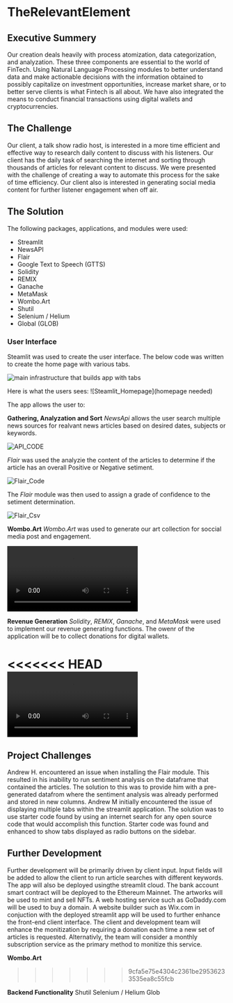 # TheRelevantElement

## Executive Summery

Our creation deals heavily with process atomization, data categorization, and analyzation. These three components are essential to the world of FinTech. Using Natural Language Processing modules to better understand data and make actionable decisions with the information obtained to possibly capitalize on investment opportunities, increase market share, or to better serve clients is what Fintech is all about. We have also integrated the means to conduct financial transactions using digital wallets and cryptocurrencies. 

## The Challenge

Our client, a talk show radio host, is interested in a more time efficient and effective way to research daily content to discuss with his listeners. Our client has the daily task of searching the internet and sorting through thousands of articles for relevant content to discuss. We were presented with the challenge of creating a way to automate this process for the sake of time efficiency. Our client also is interested in generating social media content for further listener engagement when off air. 

## The Solution

The following packages, applications, and modules were used:
  + Streamlit
  + NewsAPI
  + Flair
  + Google Text to Speech (GTTS)
  + Solidity
  + REMIX
  + Ganache
  + MetaMask
  + Wombo.Art
  + Shutil
  + Selenium / Helium
  + Global (GLOB)

### User Interface
Steamlit was used to create the user interface. The below code was written to create the home page with various tabs.

![main infrastructure that builds app with tabs](https://user-images.githubusercontent.com/89284547/155062829-0b05cc14-f267-4d6c-a97f-e3018ea84450.jpg)

Here is what the users sees:
![Steamlit_Homepage](homepage needed)

The app allows the user to:

__Gathering, Analyzation and Sort__
_NewsApi_ allows the user search multiple news sources for realvant news articles based on desired dates, subjects or keywords.

![API_CODE](https://user-images.githubusercontent.com/89284547/155064790-edd2fb85-6bd8-46e6-b009-6d2f02dad50b.png)

_Flair_ was used the analyzie the content of the articles to determine if the article has an overall Positive or Negative setiment. 

![Flair_Code](https://user-images.githubusercontent.com/89284547/155065970-2a71c43c-8248-4987-93c5-8528b3eae257.png)

The _Flair_ module was then used to assign a grade of confidence to the setiment determination.

![Flair_Csv](https://user-images.githubusercontent.com/89284547/155066114-522342ec-cbf3-4772-bf40-b5be25a9007e.png)

__Wombo.Art__
_Wombo.Art_ was used to generate our art collection for soccial media post and engagement.

![Wombo](https://user-images.githubusercontent.com/89284547/155226817-ee06249f-69f5-4167-ac0c-1f412c5e0820.mp4)

__Revenue Generation__
_Solidity_, _REMIX_, _Ganache_, and _MetaMask_ were used to implement our revenue generating functions. The owenr of the application will be to collect donations for digital wallets.

<<<<<<< HEAD
![Donation_WalkThru](https://user-images.githubusercontent.com/89284547/155192857-ab1ec42d-ac8c-4035-8182-cc9456e1c925.mp4)
=======

## Project Challenges 

<p> Andrew H. encountered an issue when installing the Flair module. This resulted in his inability to run sentiment analysis on the dataframe that contained the articles. The solution to this was to provide him with a pre-generated datafrom where the sentiment analysis was already performed and stored in new columns. Andrew M initially encountered the issue of displaying multiple tabs within the streamlit application. The solution was to use starter code found by using an internet search for any open source code that would accomplish this function. Starter code was found and enhanced to show tabs displayed as radio buttons on the sidebar.

  
## Further Development
<p> Further development will be primarily driven by client input. Input fields will be added to allow the client to run article searches with different keywords. The app will also be deployed usingthe streamlit cloud. The bank account smart contract will be deployed to the Ethereum Mainnet. The artworks will be used to mint and sell NFTs. A web hosting service such as GoDaddy.com will be used to buy a domain. A website builder such as Wix.com in conjuction with the deployed streamlit app will be used to further enhance the front-end client interface. The client and development team will enhance the monitization by requiring a donation each time a new set of articles is requested. Alternativly, the team will consider a monthly subscription service as the primary method to monitize this service.
  
__Wombo.Art__
>>>>>>> 9cfa5e75e4304c2361be29536233535ea8c55fcb


__Backend Functionality__
Shutil
Selenium / Helium
Glob

